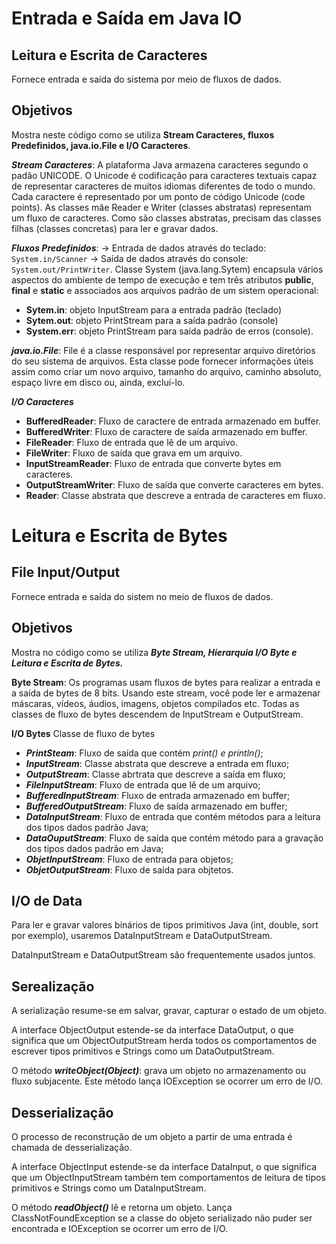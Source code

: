 # Entrada e Saída em Java IO

## Leitura e Escrita de Caracteres

Fornece entrada e saída do sistema por meio de fluxos de dados.

## Objetivos
Mostra neste código como se utiliza **Stream Caracteres, fluxos Predefinidos, java.io.File e I/O Caracteres**.

**_Stream Caracteres_**: A plataforma Java armazena caracteres segundo o padão UNICODE. O Unicode é codificação para caracteres textuais capaz
de representar caracteres de muitos idiomas diferentes de todo o mundo. Cada caractere é representado por um ponto de código Unicode (code points).
As classes mãe Reader e Writer (classes abstratas) representam um fluxo de caracteres. Como são classes abstratas, precisam das classes filhas
(classes concretas) para ler e gravar dados.

**_Fluxos Predefinidos_**: -> Entrada de dados através do teclado: `System.in/Scanner` -> Saída de dados através do console: `System.out/PrintWriter`.
Classe System (java.lang.Sytem) encapsula vários aspectos do ambiente de tempo de execução e tem três atributos **public**, **final** e **static** e associados aos 
arquivos padrão de um sistem operacional:

* **Sytem.in**: objeto InputStream para a entrada padrão (teclado)
* **Sytem.out**: objeto PrintStream para a saída padrão (console)
* **System.err**: objeto PrintStream para saída padrão de erros (console).

**_java.io.File_**: File é a classe responsável por representar arquivo diretórios do seu sistema de arquivos. Esta classe pode fornecer informações úteis assim
como criar um novo arquivo, tamanho do arquivo, caminho absoluto, espaço livre em disco ou, ainda, excluí-lo.

**_I/O Caracteres_**

* **BufferedReader**: Fluxo de caractere de entrada armazenado em buffer.
* **BufferedWriter**: Fluxo de caractere de saída armazenado em buffer.
* **FileReader**: Fluxo de entrada que lê de um arquivo.
* **FileWriter**: Fluxo de saída que grava em um arquivo.
* **InputStreamReader**: Fluxo de entrada que converte bytes em caracteres.
* **OutputStreamWriter**: Fluxo de saída que converte caracteres em bytes.
* **Reader**: Classe abstrata que descreve a entrada de caracteres em fluxo.


 # Leitura e Escrita de Bytes
## File Input/Output

Fornece entrada e saída do sistem no meio de fluxos de dados.

## Objetivos

Mostra no código como se utiliza **_Byte Stream, Hierarquia I/O Byte e Leitura e Escrita de Bytes._**

**Byte Stream**: Os programas usam fluxos de bytes para realizar a entrada e a saída de bytes de 8 bits.
Usando este stream, você pode ler e armazenar máscaras, vídeos, áudios, imagens, objetos compilados etc.
Todas as classes de fluxo de bytes descendem de InputStream e OutputStream.

**I/O Bytes** Classe de fluxo de bytes
* **_PrintSteam_**: Fluxo de saída que contém _print() e println()_;
* **_InputStream_**: Classe abstrata que descreve a entrada em fluxo;
* **_OutputStream_**: Classe abrtrata que descreve a saída em fluxo;
* **_FileInputStream_**: Fluxo de entrada que lê de um arquivo;
* **_BufferedInputStream_**: Fluxo de entrada armazenado em buffer;
* **_BufferedOutputStream_**: Fluxo de saída armazenado em buffer;
* **_DataInputStream_**: Fluxo de entrada que contém métodos para a leitura dos tipos dados padrão Java;
* **_DataOuputStream_**: Fluxo de saída que contém método para a gravação dos tipos dados padrão em Java;
* **_ObjetInputStream_**: Fluxo de entrada para objetos;
* **_ObjetOutputStream_**: Fluxo de saída para objtetos.


## I/O de Data

Para ler e gravar valores binários de tipos primitivos Java (int, double, sort por exemplo),
usaremos DataInputStream e DataOutputStream.

DataInputStream e DataOutputStream são frequentemente usados juntos.

## Serealização

A serialização resume-se em salvar, gravar, capturar o estado de um objeto.

A interface ObjectOutput estende-se da interface DataOutput, o que significa que um
ObjectOutputStream herda todos os comportamentos de escrever tipos primitivos e Strings como
um DataOutputStream.

O método **_writeObject(Object)_**: grava um objeto no armazenamento ou fluxo subjacente.
Este método lança IOException se ocorrer um erro de I/O.

## Desserialização

O processo de reconstrução de um objeto a partir de uma entrada é chamada de desserialização.

A interface ObjectInput estende-se da interface DataInput, o que significa que um ObjectInputStream também tem
comportamentos de leitura de tipos primitivos e Strings como um DataInputStream.

O método **_readObject()_** lê e retorna um objeto. Lança ClassNotFoundException se a classe
do objeto serializado não puder ser encontrada e IOException se ocorrer um erro de I/O.







                         


